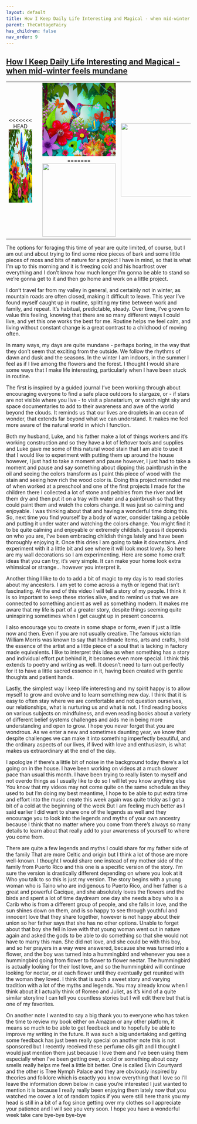 ```yaml
---
layout: default
title: How I Keep Daily Life Interesting and Magical - when mid-winter feels mundane
parent: TheCottageFairy
has_children: false
nav_order: 9
---
```


## [How I Keep Daily Life Interesting and Magical - when mid-winter feels mundane](https://www.youtube.com/watch?v=hzHFxIAnyMY)

<div>
<table align="center">
	<tr>
		<td align="center">
<<<<<<< HEAD
			<img src="../../assets/cottage_fairy_ai_generated_photos/How_I_Keep_Daily_Life_Interesting_and_Magical_-_when_mid-winter_feels_mundane-[hzHFxIAnyMY]/generated_00.png" height="200" width="200"/>
		</td>
		<td align="center">
			<img src="../../assets/cottage_fairy_ai_generated_photos/How_I_Keep_Daily_Life_Interesting_and_Magical_-_when_mid-winter_feels_mundane-[hzHFxIAnyMY]/generated_01.png" height="200" width="200"/>
		</td>
		<td align="center">
			<img src="../../assets/cottage_fairy_ai_generated_photos/How_I_Keep_Daily_Life_Interesting_and_Magical_-_when_mid-winter_feels_mundane-[hzHFxIAnyMY]/generated_02.png" height="200" width="200"/>
=======
			<img src="../../posters/How_I_Keep_Daily_Life_Interesting_and_Magical_-_when_mid-winter_feels_mundane-[hzHFxIAnyMY]/generated_00.png" height="200" width="200"/>
		</td>
		<td align="center">
			<img src="../../posters/How_I_Keep_Daily_Life_Interesting_and_Magical_-_when_mid-winter_feels_mundane-[hzHFxIAnyMY]/generated_01.png" height="200" width="200"/>
		</td>
		<td align="center">
			<img src="../../posters/How_I_Keep_Daily_Life_Interesting_and_Magical_-_when_mid-winter_feels_mundane-[hzHFxIAnyMY]/generated_02.png" height="200" width="200"/>
>>>>>>> ffe52613361410ad9d371a0f80e81de4dd24175f
		</td>
	</tr>
</table>
</div>

The options for foraging this time of year are quite limited, of course, but I am out and about trying to find some nice pieces of bark and some little pieces of moss and bits of nature for a project I have in mind, so that is what I’m up to this morning and it is freezing cold and his hoarfrost over everything and I don’t know how much longer I’m gonna be able to stand so we’re gonna get to it and then go home and work on a little project.

I don’t travel far from my valley in general, and certainly not in winter, as mountain roads are often closed, making it difficult to leave. This year I’ve found myself caught up in routine, splitting my time between work and family, and repeat. It’s habitual, predictable, steady. Over time, I’ve grown to value this feeling, knowing that there are so many different ways I could live, and yet this one works the best for me. Routine helps me feel calm, and living without constant change is a great contrast to a childhood of moving often.

In many ways, my days are quite mundane - perhaps boring, in the way that they don’t seem that exciting from the outside. We follow the rhythms of dawn and dusk and the seasons. In the winter I am indoors, in the summer I feel as if I live among the flowers and the forest. I thought I would share some ways that I make life interesting, particularly when I have been stuck in routine.

The first is inspired by a guided journal I’ve been working through about encouraging everyone to find a safe place outdoors to stargaze, or - if stars are not visible where you live - to visit a planetarium, or watch night sky and space documentaries to add to their awareness and awe of the world beyond the clouds. It reminds us that our lives are droplets in an ocean of wonder, that extends far beyond what we can understand. It makes me feel more aware of the natural world in which I function.

Both my husband, Luke, and his father make a lot of things workers and it’s working construction and so they have a lot of leftover tools and supplies and Luke gave me some of this natural wood stain that I am able to use it that I would like to experiment with putting them up around the house however, I just had to take a moment and pause however, I just had to take a moment and pause and say something about dipping this paintbrush in the oil and seeing the colors transform as I paint this piece of wood with the stain and seeing how rich the wood color is. Doing this project reminded me of when worked at a preschool and one of the first projects I made for the children there I collected a lot of stone and pebbles from the river and let them dry and then put it on a tray with water and a paintbrush so that they could paint them and watch the colors change. It was just so calming and enjoyable. I was thinking about that and having a wonderful time doing this. So, next time you find yourself by a body of water, consider taking a pebble and putting it under water and watching the colors change. You might find it to be quite calming and enjoyable or extremely childish. I guess it depends on who you are, I've been embracing childish things lately and have been thoroughly enjoying it. Once this dries I am going to take it downstairs. And experiment with it a little bit and see where it will look most lovely. So here are my wall decorations so I am experimenting. Here are some home craft ideas that you can try, it’s very simple. It can make your home look extra whimsical or strange… however you interpret it.

Another thing I like to do to add a bit of magic to my day is to read stories about my ancestors. I am yet to come across a myth or legend that isn’t fascinating. At the end of this video I will tell a story of my people. I think it is so important to keep these stories alive, and to remind us that we are connected to something ancient as well as something modern. It makes me aware that my life is part of a greater story, despite things seeming quite uninspiring sometimes when I get caught up in present concerns.

I also encourage you to create in some shape or form, even if just a little now and then. Even if you are not usually creative. The famous victorian William Morris was known to say that handmade items, arts and crafts, hold the essence of the artist and a little piece of a soul that is lacking in factory made equivalents. I like to interpret this idea as when something has a story and individual effort put behind it, it becomes even more special. I think this extends to poetry and writing as well. It doesn’t need to turn out perfectly for it to have a little sacred essence in it, having been created with gentle thoughts and patient hands.

Lastly, the simplest way I keep life interesting and my spirit happy is to allow myself to grow and evolve and to learn something new day. I think that it is easy to often stay where we are comfortable and not question ourselves, our relationships, what is nurturing us and what is not. I find reading books on various subjects on mindfulness, and even reading books about a variety of different belief systems challenges and aids me in being more understanding and open to grow. I hope you never forget that you are wondrous. As we enter a new and sometimes daunting year, we know that despite challenges we can make it into something imperfectly beautiful, and the ordinary aspects of our lives, if lived with love and enthusiasm, is what makes us extraordinary at the end of the day.

I apologize if there’s a little bit of noise in the background today there’s a lot going on in the house. I have been working on videos at a much slower pace than usual this month. I have been trying to really listen to myself and not overdo things as I usually like to do so I will let you know anything else You know that my videos may not come quite on the same schedule as they used to but I’m doing my best meantime, I hope to be able to put extra time and effort into the music create this week again was quite tricky as I got a bit of a cold at the beginning of the week But I am feeling much better as I said earlier I did want to share one of the legends as well and they encourage you to look into the legends and myths of your own ancestry because I think that no matter where you come from there’s always so many details to learn about that really add to your awareness of yourself to where you come from.

There are quite a few legends and myths I could share for my father side of the family That are more Celtic and origin but I think a lot of those are more well-known. I thought I would share one instead of my mother side of the family from Puerto Rico and this one is a specific version of the story. I’m sure the version is drastically different depending on where you look at it Who you talk to so this is just my version. The story begins with a young woman who is Taino who are indigenous to Puerto Rico, and her father is a great and powerful Cacique, and she absolutely loves the flowers and the birds and spent a lot of time daydream one day she needs a boy who is a Carib who is from a different group of people, and she falls in love, and the sun shines down on them, and is so happy to see through youthful and innocent love that they share together, however is not happy about their union so her father says that she has no other options. Unable to forget about that boy she fell in love with that young woman went out in nature again and asked the gods to be able to do something so that she would not have to marry this man. She did not love, and she could be with this boy, and so her prayers in a way were answered, because she was turned into a flower, and the boy was turned into a hummingbird and whenever you see a hummingbird going from flower to flower to flower nectar. The hummingbird is actually looking for their lost love, and so the hummingbird will continue looking for nectar, or at each flower until they eventually get reunited with the woman they loved. I think that is such a sweet story and varying tradition with a lot of the myths and legends. You may already know when I think about it I actually think of Romeo and Juliet, as it’s kind of a quite similar storyline I can tell you countless stories but I will edit there but that is one of my favorites.

On another note I wanted to say a big thank you to everyone who has taken the time to review my book either on Amazon or any other platform, it means so much to be able to get feedback and to hopefully be able to improve my writing in the future. It was such a big undertaking and getting some feedback has just been really special on another note this is not sponsored but I recently received these perfume oils gift and I thought I would just mention them just because I love them and I’ve been using them especially when I’ve been getting over, a cold or something about cozy smells really helps me feel a little bit better. One is called Elvin Courtyard and the other is Tree Nymph Palace and they are obviously inspired by theories and folklore which is exactly you know everything that I love so I’ll leave the information down below in case you’re interested I just wanted to mention it is because I really really been enjoying them lately now that you watched me cover a lot of random topics if you were still here thank you my head is still in a bit of a fog since getting over my clothes so I appreciate your patience and I will see you very soon. I hope you have a wonderful week take care bye-bye bye-bye